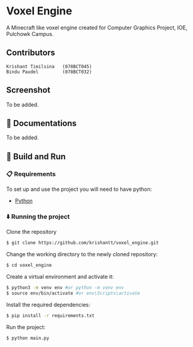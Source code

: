 # Voxel Engine
A Minecraft like voxel engine created for Computer Graphics Project, IOE, Pulchowk Campus.


## Contributors
```
Krishant Timilsina   (078BCT045)
Bindu Paudel         (078BCT032)
```

## Screenshot
To be added.

## 📃 Documentations
To be added.


## 🔨 Build and Run

###  📋 Requirements

To set up and use the project you will need to have python:
 - [Python](https://www.python.org/)

###  ⬇️ Running the project

Clone the repository

```bash
$ git clone https://github.com/krishantt/voxel_engine.git
```


Change the working directory to the newly cloned repository:

```bash
$ cd voxel_engine
```

Create a virtual environment and activate it:

```bash
$ python3 -m venv env #or python -m venv env
$ source env/bin/activate #or env\Scripts\activate
```

Install the required dependencies:

```bash
$ pip install -r requirements.txt
```

Run the project:

```bash
$ python main.py
```
